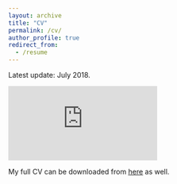 ```yaml
---
layout: archive
title: "CV"
permalink: /cv/
author_profile: true
redirect_from:
  - /resume
---
```


Latest update: July 2018.

<embed src="https://gabegomes.github.io/files/GGomes_CV_July_2018_website.pdf" type="application/pdf" />

My full CV can be downloaded from [<u>here</u>](https://gabegomes.github.io/files/GGomes_CV_July_2018_website.pdf) as well.
